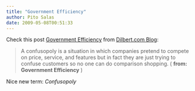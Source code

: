 ```yaml
---
title: "Government Efficiency"
author: Pito Salas
date: 2009-05-08T00:51:33
---
```




Check this post [Government
Efficiency](<http://dilbert.com/blog/entry/government_efficiency/>) from
[Dilbert.com Blog](<http://dilbert.com/blog/entry.feed/>):

> A confusopoly is a situation in which companies pretend to compete on price,
> service, and features but in fact they are just trying to confuse customers
> so no one can do comparison shopping. ( **from: Government Efficiency** )

Nice new term: _Confusopoly_


